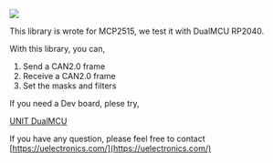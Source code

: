 ![](https://github.com/UNIT-Electronics/DualMCU)

This library is wrote for MCP2515, we test it with DualMCU RP2040.

With this library, you can,

1. Send a CAN2.0 frame
2. Receive a CAN2.0 frame
3. Set the masks and filters

If you need a Dev board, plese try,

[UNIT DualMCU](https://uelectronics.com/)


If you have any question, please feel free to contact [https://uelectronics.com/](https://uelectronics.com/)

